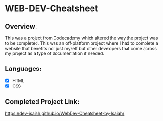 # WEB-DEV-Cheatsheet

## Overview:
This was a project from Codecademy which altered the way the project was to be completed. This was an off-platform project where I had to complete a website that benefits not just myself but other developers that come across my project as a type of documentation if needed.

## Languages:
 - [x] HTML
 - [x] CSS

## Completed Project Link:
https://dev-isaiah.github.io/WebDev-Cheatsheet-by-Isaiah/
